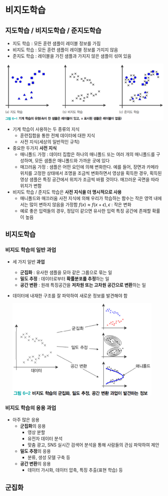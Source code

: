 # 비지도학습

## 지도학습 / 비지도학습 / 준지도학습

- 지도 학습 : 모든 훈련 샘플이 레이블 정보를 가짐
- 비지도 학습 : 모든 훈련 샘플이 레이블 정보를 가지지 않음
- 준지도 학습 : 레이블을 가진 샘플과 가지지 않은 샘플이 섞여 있음

<img src="../../typora_images/06비지도학습/image-20191127125839300.png" alt="image-20191127125839300" style="zoom:67%;" />

- 기계 학습이 사용하는 두 종류의 지식
  - 훈련집합을 통한 전체 데이터에 대한 지식
  - 사전 지식(세상의 일반적인 규칙)
- 중요한 두가지 **사전 지식**
  - 매니폴드 가정 : 데이터 집합은 하나의 매니폴드 또는 여러 개의 매니폴드를 구성하며, 모든 샘플은 매니폴드와 가까운 곳에 있다
  - 매끄러움 가정 : 샘플은 어떤 요인에 의해 변화한다. 예를 들어, 장면과 카메라 위치를 고정한 상태에서 조명을 조금씩 변화하면서 영상을 획득한 경우, 획득된 영상 샘플은 특징 공간에서 위치가 조금씩 바뀔 것이다. 매끄러운 곡면을 따라 위치가 변함
- 비지도 학습 / 준지도 학습은 **사전 지식을 더 명시적으로 사용**
  - 매니폴드와 매끄러움 사전 지식에 의해 우리가 학습하는 함수는 작은 영역 내에서는 많이 변하지 않음을 가정함 $f(x) \approx f(x+\epsilon), \epsilon$ : 작은 변화
  - 예로 좋은 입력들의 경우, 정답이 같으면 유사한 입력 특징 공간에 존재할 확률이 높음

## 비지도학습

### 비지도 학습의 일반 과업

- 세 가지 일반 **과업**

  - **군집화** : 유사한 샘플을 모아 같은 그룹으로 묶는 일
  - **밀도 추정** : 데이터로부터 **확률분포를 추정**하는 일
  - **공간 변환** : 원래 특징공간을 **저차원 또는 고차원 공간으로 변환**하는 일

- 데이터에 내재한 구조를 잘 파악하여 새로운 정보를 발견해야 함

  <img src="../../typora_images/06비지도학습/image-20191127130647096.png" alt="image-20191127130647096" style="zoom:67%;" />

### 비지도 학습의 응용 과업

- 아주 많은 응용
  - **군집화**의 응용
    - 영상 분할
    - 유전자 데이터 분석
    - 맞춤 광고, SNS 실시간 검색어 분석을 통해 사람들의 관심 파악하여 제안
  - **밀도 추정**의 응용
    - 분류, 생성 모델 구축 등
  - **공간 변환**의 응용
    - 데이터 가시화, 데이터 압축, 특징 추출(표현 학습) 등

## 군집화

